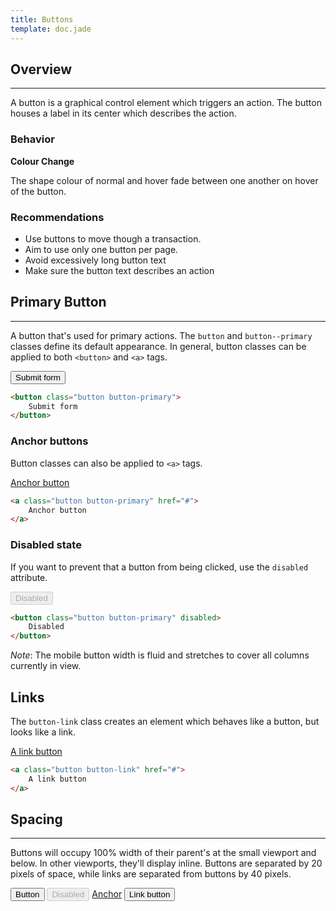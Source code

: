 ```yaml
---
title: Buttons
template: doc.jade
---
```


## Overview

---

A button is a graphical control element which triggers an action. The button houses a label in its center which describes the action.

### Behavior

**Colour Change**

The shape colour of normal and hover fade between one another on hover of the button.

### Recommendations

* Use buttons to move though a transaction.
* Aim to use only one button per page.
* Avoid excessively long button text
* Make sure the button text describes an action

## Primary Button

---

A button that's used for primary actions. The `button` and `button--primary` classes define its default appearance. In general, button classes can be applied to both `<button>` and `<a>` tags.

<button class="button button-primary">Submit form</button>

```html
<button class="button button-primary">
    Submit form
</button>
```

### Anchor buttons

Button classes can also be applied to `<a>` tags.

<a class="button button-primary" href="#">Anchor button</a>

```html
<a class="button button-primary" href="#">
    Anchor button
</a>
```

### Disabled state

If you want to prevent that a button from being clicked, use the `disabled` attribute.

<button class="button button-primary" disabled>Disabled</button>

```html
<button class="button button-primary" disabled>
    Disabled
</button>
```

_Note_: The mobile button width is fluid and stretches to cover all columns currently in view.

## Links

The `button-link` class creates an element which behaves like a button, but looks like a link.

<a class="button button-link" href="#">A link button</a>

```html
<a class="button button-link" href="#">
    A link button
</a>
```

## Spacing

---

Buttons will occupy 100% width of their parent's at the small viewport and below. In other viewports, they'll display inline. Buttons are separated by 20 pixels of space, while links are separated from buttons by 40 pixels.

<div>
    <button class="button button-primary">Button</button>
    <button class="button button-primary" disabled>Disabled</button>
    <a class="button button-primary" href="#">Anchor</a>
    <button class="button button-link">Link button</a>
</div>